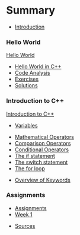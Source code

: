 # Summary

* [Introduction](README.md)

### Hello World

[Hello World](hello_world/readme.md)
* [Hello World in C++](hello_world/hello_world_in_cpp.md)
* [Code Analysis](hello_world/code_analysis.md)
* [Exercises](hello_world/exercises.md)
* [Solutions](hello_world/solutions.md)

### Introduction to C++

[Introduction to C++](introduction_to_cpp/readme.md)
* [Variables](introduction_to_cpp/variables.md)
<!-- * [Standard IO](introduction_to_cpp/standard_io.md) -->
* [Mathematical Operators](introduction_to_cpp/mathematical_operators.md)
* [Comparison Operators](introduction_to_cpp/comparison_operators.md)
* [Conditional Operators](introduction_to_cpp/conditional_operators.md)
* [The if statement](introduction_to_cpp/if_statement.md)
* [The switch statement](introduction_to_cpp/switch_statement.md)
* [The for loop](introduction_to_cpp/for_loop.md)
<!-- * [The while loop](introduction_to_cpp/while_loop.md) -->
<!-- * [The do while loop](introduction_to_cpp/do_while_loop.md) -->
<!-- * [Functions](introduction_to_cpp/functions.md) -->
<!-- * [Scope](introduction_to_cpp/scope.md)  -->
<!-- * [Arrays](introduction_to_cpp/arrays.md) -->
* [Overview of Keywords](introduction_to_cpp/overview_keywords.md)
<!-- * [Exercises](introduction_to_cpp/exercises.md) -->
<!-- * [Solutions](introduction_to_cpp/solutions.md) -->

<!-- ### All about Objects -->

<!-- * [All about Objects](all_about_objects/its_all_about_objects.md) -->
<!-- * [Summary](all_about_objects/summary.md) -->
<!-- * [Quiz](all_about_objects/quiz.md) -->
<!-- * [Exercises](all_about_objects/exercises.md) -->


<!-- ### Basics of Classes -->

<!-- * [Basics of Classes](basics_of_classes/basics_of_classes.md) -->
<!-- * [Summary](basics_of_classes/summary.md) -->
<!-- * [Quiz](basics_of_classes/quiz.md) -->
<!-- * [Exercises](basics_of_classes/exercises.md) -->

<!-- ### Memory Allocation -->

<!-- * [Memory Allocation](memory_allocation/memory_allocation.md) -->
<!-- * [Summary](memory_allocation/summary.md) -->
<!-- * [Quiz](memory_allocation/quiz.md) -->
<!-- * [Exercises](memory_allocation/exercises.md) -->

<!-- ### Composition -->

<!-- * [Composition](composition/composition.md) -->
<!-- * [Summary](composition/summary.md) -->
<!-- * [Quiz](composition/quiz.md) -->
<!-- * [Exercises](composition/exercises.md) -->

<!-- ### Inheritance -->

<!-- * [Inheritance](inheritance/inheritance.md) -->
<!-- * [Summary](inheritance/summary.md) -->
<!-- * [Quiz](inheritance/quiz.md) -->
<!-- * [Exercises](inheritance/exercises.md) -->

<!-- ### Exceptions -->

<!-- * [Exceptions](exceptions/exceptions.md) -->
<!-- * [Summary](exceptions/summary.md) -->
<!-- * [Quiz](exceptions/quiz.md) -->
<!-- * [Exercises](exceptions/exercises.md) -->

### Assignments

* [Assignments](assignments/readme.md)
* [Week 1](assignments/week_1/readme.md)

<!-- ### Solutions -->

<!-- * [Solutions](solutions/solutions.md) -->

<!-- ### Glossary and Sources -->

<!-- * [Glossary](glossary.md) -->
* [Sources](sources.md)
